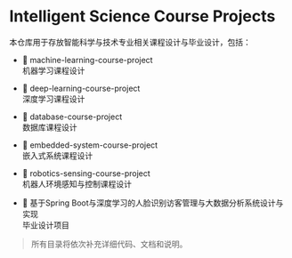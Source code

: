 # Intelligent Science Course Projects

本仓库用于存放智能科学与技术专业相关课程设计与毕业设计，包括：

- 📁 machine-learning-course-project  
  机器学习课程设计

- 📁 deep-learning-course-project  
  深度学习课程设计

- 📁 database-course-project  
  数据库课程设计

- 📁 embedded-system-course-project  
  嵌入式系统课程设计

- 📁 robotics-sensing-course-project  
  机器人环境感知与控制课程设计

- 📁 基于Spring Boot与深度学习的人脸识别访客管理与大数据分析系统设计与实现  
  毕业设计项目

> 所有目录将依次补充详细代码、文档和说明。
